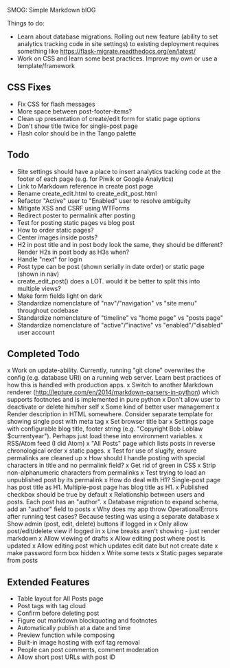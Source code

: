 SMOG: Simple Markdown blOG

Things to do:
- Learn about database migrations. Rolling out new feature (ability to set analytics tracking code in site settings) to existing deployment requires something like https://flask-migrate.readthedocs.org/en/latest/
- Work on CSS and learn some best practices. Improve my own or use a template/framework

## CSS Fixes
- Fix CSS for flash messages
- More space between post-footer-items?
- Clean up presentation of create/edit form for static page options
- Don't show title twice for single-post page
- Flash color should be in the Tango palette

## Todo
- Site settings should have a place to insert analytics tracking code at the footer of each page (e.g. for Piwik or Google Analytics)
- Link to Markdown reference in create post page
- Rename create_edit.html to create_edit_post.html
- Refactor "Active" user to "Enabled" user to resolve ambiguity
- Mitigate XSS and CSRF using WTForms
- Redirect poster to permalink after posting
- Test for posting static pages vs blog post
- How to order static pages?
- Center images inside posts?
- H2 in post title and in post body look the same, they should be different? Render H2s in post body as H3s when?
- Handle "next" for login
- Post type can be post (shown serially in date order) or static page (shown in nav)
- create_edit_post() does a LOT. would it be better to split this into multiple views?
- Make form fields light on dark
- Standardize nomenclature of "nav"/"navigation" vs "site menu" throughout codebase
- Standardize nomenclature of "timeline" vs "home page" vs "posts page"
- Standardize nomenclature of "active"/"inactive" vs "enabled"/"disabled" user account

## Completed Todo
x Work on update-ability. Currently, running "git clone" overwrites the config (e.g. database URI) on a running web server. Learn best practices of how this is handled with production apps.
x Switch to another Markdown renderer (http://lepture.com/en/2014/markdown-parsers-in-python) which supports footnotes and is implemented in pure python
x Don't allow user to deactivate or delete him/her self
x Some kind of better user management
x Render description in HTML somewhere. Consider separate template for showing single post with meta tag
x Set browser title bar
x Settings page with configurable blog title, footer string (e.g. "Copyright Bob Loblaw $currentyear"). Perhaps just load these into environment variables.
x RSS/Atom feed (I did Atom)
x "All Posts" page which lists posts in reverse chronological order
x static pages.
x Test for use of slugify, ensure permalinks are cleaned up
x How should I handle posting with special characters in title and no permalink field?
x Get rid of green in CSS
x Strip non-alphanumeric characters from permalinks
x Test trying to load an unpublished post by its permalink
x How do deal with H1? Single-post page has post title as H1. Multiple-post page has blog title as H1.
x Published checkbox should be true by default
x Relationship between users and posts. Each post has an "author".
x Database migration to expand schema, add an "author" field to posts
x Why does my app throw OperationalErrors after running test cases? Because testing was using a separate database
x Show admin (post, edit, delete) buttons if logged in
x Only allow post/edit/delete view if logged in
x Line breaks aren't showing - just render markdown
x Allow viewing of drafts
x Allow editing post where post is updated
x Allow editing post which updates edit date but not create date
x make password form box hidden
x Write some tests
x Static pages separate from posts

## Extended Features
- Table layout for All Posts page
- Post tags with tag cloud
- Confirm before deleting post
- Figure out markdown blockquoting and footnotes
- Automatically publish at a date and time
- Preview function while composing
- Built-in image hosting with exif tag removal
- People can post comments, comment moderation
- Allow short post URLs with post ID